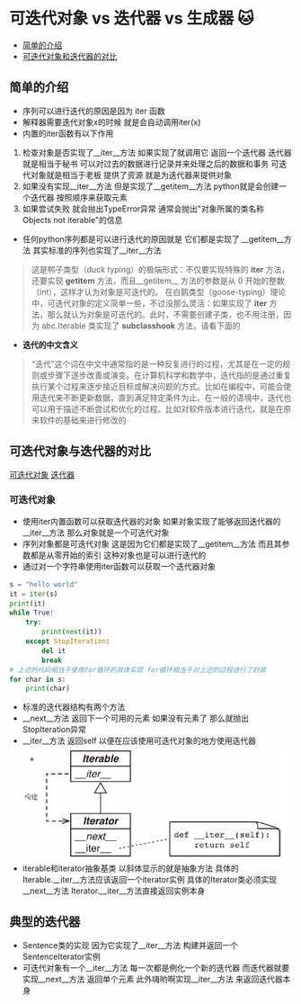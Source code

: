 # 可迭代对象 vs 迭代器 vs 生成器 :cat: 
* [简单的介绍](#简单的介绍)
* [可迭代对象和迭代器的对比](#可迭代对象和迭代器的对比)
## 简单的介绍
* 序列可以进行迭代的原因是因为 iter 函数
* 解释器需要迭代对象x的时候 就是会自动调用iter(x)
* 内置的iter函数有以下作用
1. 检查对象是否实现了__iter__方法 如果实现了就调用它 返回一个迭代器 迭代器就是相当于秘书 可以对过去的数据进行记录并来处理之后的数据和事务 可迭代对象就是相当于老板 提供了资源 就是为迭代器来提供对象
2. 如果没有实现__iter__方法 但是实现了__getitem__方法 python就是会创建一个迭代器 按照顺序来获取元素
3. 如果尝试失败 就会抛出TypeError异常 通常会抛出"对象所属的类名称 Objects not iterable"的信息
* 任何python序列都是可以进行迭代的原因就是 它们都是实现了 __getitem__方法 其实标准的序列也实现了__iter__方法
> 这是鸭子类型（duck typing）的极端形式：不仅要实现特殊的 __iter__ 方法，还要实现 __getitem__ 方法，而且__getitem__ 方法的参数是从 0 开始的整数（int），这样才认为对象是可迭代的。
> 在白鹅类型（goose-typing）理论中，可迭代对象的定义简单一些，不过没那么灵活：如果实现了 __iter__ 方法，那么就认为对象是可迭代的。此时，不需要创建子类，也不用注册，因为 abc.Iterable 类实现了 __subclasshook__ 方法，请看下面的
* **迭代的中文含义** 
> “迭代”这个词在中文中通常指的是一种反复进行的过程，尤其是在一定的规则或步骤下逐步改善或演变。在计算机科学和数学中，迭代指的是通过重复执行某个过程来逐步接近目标或解决问题的方式。比如在编程中，可能会使用迭代来不断更新数据，直到满足特定条件为止。在一般的语境中，迭代也可以用于描述不断尝试和优化的过程。比如对软件版本进行迭代，就是在原来软件的基础来进行修改的
## 可迭代对象与迭代器的对比
[可迭代对象](#可迭代对象)
[迭代器](#迭代器)
### 可迭代对象
* 使用iter内置函数可以获取迭代器的对象 如果对象实现了能够返回迭代器的__iter__方法 那么对象就是一个可迭代对象 
* 序列对象都是可迭代对象 这是因为它们都是实现了__getitem__方法 而且其参数都是从零开始的索引 这种对象也是可以进行迭代的
* 通过对一个字符串使用iter函数可以获取一个迭代器对象
```python
s = "hello world"
it = iter(s)
print(it)
while True:
    try:
        print(next(it))
    except StopIteration:
        del it
        break
# 上述的代码相当于使用for循环的具体实现 for循环相当于对上述的过程进行了封装
for char in s:
    print(char)
```
* 标准的迭代器结构有两个方法
* __next__方法 返回下一个可用的元素 如果没有元素了 那么就抛出StopIteration异常
* __iter__方法 返回self 以便在应该使用可迭代对象的地方使用迭代器
![图示](../../static/img/diff_iterable_iterator.png)
* iterable和iterator抽象基类 以斜体显示的就是抽象方法 具体的Iterable.__iter__方法应该返回一个iterator实例 具体的Iterator类必须实现__next__方法 Iterator.__iter__方法直接返回实例本身
## 典型的迭代器
* Sentence类的实现 因为它实现了__iter__方法 构建并返回一个SentenceIterator实例
* 可迭代对象有一个__iter__方法 每一次都是例化一个新的迭代器 而迭代器就要实现__next__方法 返回单个元素 此外嗨哟啊实现__iter__方法 来返回迭代器本身
